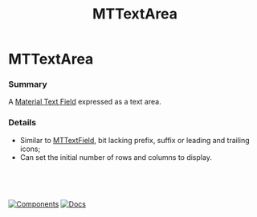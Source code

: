 ﻿---
uid: C.MTTextArea
title: MTTextArea
---
# MTTextArea

### Summary

A [Material Text Field](https://material.io/develop/web/components/input-controls/text-field/) expressed as a text area.

### Details

- Similar to [MTTextField](xref:C.MTTextField), bit lacking prefix, suffix or leading and trailing icons;
- Can set the initial number of rows and columns to display.

&nbsp;

&nbsp;

[![Components](https://img.shields.io/static/v1?label=Components&message=Core&color=blue)](xref:A.CoreComponents)
[![Docs](https://img.shields.io/static/v1?label=API%20Documentation&message=MTTextArea&color=brightgreen)](xref:BlazorMdc.MTTextArea)